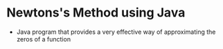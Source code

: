 # Newtons's Method using Java

* Java program that provides a very effective way of approximating the zeros of a function
